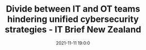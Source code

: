---
"title": "Divide between IT and OT teams hindering unified cybersecurity strategies - IT Brief New Zealand"
"date": "2021-11-11 19:0:0"
"feed_name": "GOOGLENEWSINDUSTRIAL"
"feed_website": "https://news.google.com/search?q=industrial%2Bincident&hl=en-US&gl=US&ceid=US:en"
"feed_rss": "https://news.google.com/rss/search?q=industrial%2Bincident&hl=en-US&gl=US&ceid=US:en"
"link": "https://itbrief.co.nz/story/divide-between-it-and-ot-teams-hindering-unified-cybersecurity-strategies"
"source": "{'href': 'https://itbrief.co.nz', 'title': 'IT Brief New Zealand'}"
"file": "_posts/2021-1-1-2b940ef374912997f31ec5686716c61a9d60a3b6.md"
"accident": "0"
"drilling": "0"
"dead": "0"
"injured": "0"
"arrested": "0"
"place": "unknown place"
"where": "unknown site"
"causes": "unknown"
"place_uri": "unknown place"
---